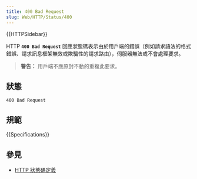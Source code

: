```yaml
---
title: 400 Bad Request
slug: Web/HTTP/Status/400
---
```


{{HTTPSidebar}}

HTTP **`400 Bad Request`** 回應狀態碼表示由於用戶端的錯誤（例如請求語法的格式錯誤、請求訊息框架無效或欺騙性的請求路由），伺服器無法或不會處理要求。

> **警告：** 用戶端不應原封不動的重複此要求。

## 狀態

```http
400 Bad Request
```

## 規範

{{Specifications}}

## 參見

- [HTTP 狀態碼定義](https://httpwg.org/specs/rfc9110.html#status.400)
